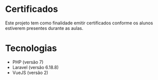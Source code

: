 # Certificados

Este projeto tem como finalidade emitir certificados conforme os alunos estiverem presentes durante as aulas.

# Tecnologias
* PHP (versão 7)
* Laravel (versão 6.18.8)
* VueJS (versão 2)
